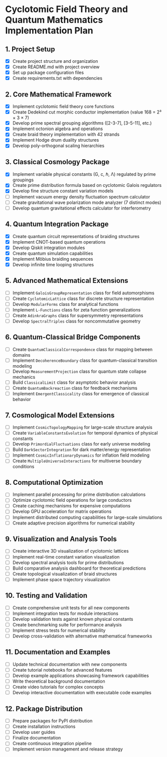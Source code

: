 # Cyclotomic Field Theory and Quantum Mathematics Implementation Plan

## 1. Project Setup
- [x] Create project structure and organization
- [x] Create README.md with project overview
- [x] Set up package configuration files
- [x] Create requirements.txt with dependencies

## 2. Core Mathematical Framework
- [x] Implement cyclotomic field theory core functions
- [x] Create Dedekind cut morphic conductor implementation (value 168 = 2³ × 3 × 7)
- [x] Develop prime spectral grouping algorithms ([2-3-7], [3-5-11], etc.)
- [x] Implement octonion algebra and operations
- [x] Create braid theory implementation with 42 strands
- [x] Implement Hodge drum duality structures
- [x] Develop poly-orthogonal scaling hierarchies

## 3. Classical Cosmology Package
- [x] Implement variable physical constants (G, c, ℏ, Λ) regulated by prime groupings
- [x] Create prime distribution formula based on cyclotomic Galois regulators
- [x] Develop fine structure constant variation models
- [ ] Implement vacuum energy density fluctuation spectrum calculator
- [ ] Create gravitational wave polarization mode analyzer (7 distinct modes)
- [ ] Develop quantum gravitational effects calculator for interferometry

## 4. Quantum Integration Package
- [x] Create quantum circuit representations of braiding structures
- [x] Implement CNOT-based quantum operations
- [x] Develop Qiskit integration modules
- [x] Create quantum simulation capabilities
- [x] Implement Möbius braiding sequences
- [x] Develop infinite time looping structures

## 5. Advanced Mathematical Extensions
- [ ] Implement `GaloisGroupRepresentation` class for field automorphisms
- [ ] Create `CyclotomicLattice` class for discrete structure representation
- [ ] Develop `ModularForms` class for analytical functions
- [ ] Implement `L-Functions` class for zeta function generalizations
- [ ] Create `AdinkraGraphs` class for supersymmetry representations
- [ ] Develop `SpectralTriples` class for noncommutative geometry

## 6. Quantum-Classical Bridge Components
- [ ] Create `QuantumClassicalCorrespondence` class for mapping between domains
- [ ] Implement `DecoherenceBoundary` class for quantum-classical transition modeling
- [ ] Develop `MeasurementProjection` class for quantum state collapse mechanics
- [ ] Build `ClassicalLimit` class for asymptotic behavior analysis
- [ ] Create `QuantumBackreaction` class for feedback mechanisms
- [ ] Implement `EmergentClassicality` class for emergence of classical behavior

## 7. Cosmological Model Extensions
- [ ] Implement `CosmicTopologyMapping` for large-scale structure analysis
- [ ] Create `VariableConstantsEvolution` for temporal dynamics of physical constants
- [ ] Develop `PrimordialFluctuations` class for early universe modeling
- [ ] Build `DarkSectorIntegration` for dark matter/energy representation
- [ ] Implement `CosmicInflationaryDynamics` for inflation field modeling
- [ ] Create `MultipleUniverseInteractions` for multiverse boundary conditions

## 8. Computational Optimization
- [ ] Implement parallel processing for prime distribution calculations
- [ ] Optimize cyclotomic field operations for large conductors
- [ ] Create caching mechanisms for expensive computations
- [ ] Develop GPU acceleration for matrix operations
- [ ] Implement distributed computing capabilities for large-scale simulations
- [ ] Create adaptive precision algorithms for numerical stability

## 9. Visualization and Analysis Tools
- [ ] Create interactive 3D visualization of cyclotomic lattices
- [ ] Implement real-time constant variation visualization
- [ ] Develop spectral analysis tools for prime distributions
- [ ] Build comparative analysis dashboard for theoretical predictions
- [ ] Create topological visualization of braid structures
- [ ] Implement phase space trajectory visualization

## 10. Testing and Validation
- [ ] Create comprehensive unit tests for all new components
- [ ] Implement integration tests for module interactions
- [ ] Develop validation tests against known physical constants
- [ ] Create benchmarking suite for performance analysis
- [ ] Implement stress tests for numerical stability
- [ ] Develop cross-validation with alternative mathematical frameworks

## 11. Documentation and Examples
- [ ] Update technical documentation with new components
- [ ] Create tutorial notebooks for advanced features
- [ ] Develop example applications showcasing framework capabilities
- [ ] Write theoretical background documentation
- [ ] Create video tutorials for complex concepts
- [ ] Develop interactive documentation with executable code examples

## 12. Package Distribution
- [ ] Prepare packages for PyPI distribution
- [ ] Create installation instructions
- [ ] Develop user guides
- [ ] Finalize documentation
- [ ] Create continuous integration pipeline
- [ ] Implement version management and release strategy